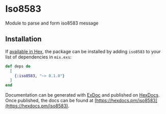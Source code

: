 # Iso8583

Module to parse and form iso8583 message

## Installation

If [available in Hex](https://hex.pm/docs/publish), the package can be installed
by adding `iso8583` to your list of dependencies in `mix.exs`:

```elixir
def deps do
  [
    {:iso8583, "~> 0.1.0"}
  ]
end
```

Documentation can be generated with [ExDoc](https://github.com/elixir-lang/ex_doc)
and published on [HexDocs](https://hexdocs.pm). Once published, the docs can
be found at [https://hexdocs.pm/iso8583](https://hexdocs.pm/iso8583).

